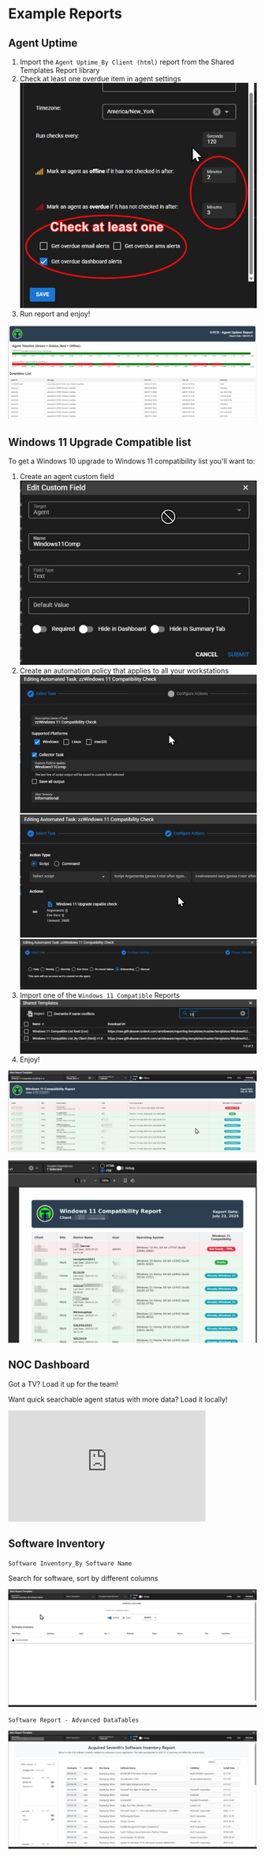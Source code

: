 # Example Reports

## Agent Uptime

1. Import the `Agent Uptime_By Client (html)` report from the Shared Templates Report library
2. Check at least one overdue item in agent settings<br>![uptime](../images/example_uptime_setting.png)
3. Run report and enjoy!

[![html report screenshot](../images/example_uptimereport.png)](../images/example_uptimereport.png)

## Windows 11 Upgrade Compatible list

To get a Windows 10 upgrade to Windows 11 compatibility list you'll want to:

1. Create an agent custom field<br>![Win11](../images/example_win11_compatible_customfield.png)
2. Create an automation policy that applies to all your workstations ![Task1](../images/example_win11_compatible_task1.png)<br>![Task2](../images/example_win11_compatible_task2.png)<br>![Task3](../images/example_win11_compatible_task3.png)
3. Import one of the `Windows 11 Compatible` Reports ![Reports](../images/example_win11_reports.png)
4. Enjoy!

[![Win11 HTML report screenshot](../images/example_win11_compatible_reporthtml.png)](../images/example_win11_compatible_reporthtml.png)


[![pdf report screenshot](../images/example_win11_compatible_reportpdf.png)](../images/example_win11_compatible_reportpdf.png)


## NOC Dashboard

Got a TV? Load it up for the team! 

Want quick searchable agent status with more data? Load it locally!

<div class="video-wrapper">
  <iframe width="400" height="225" src="https://www.youtube.com/embed/OtV2M5uYj_k" frameborder="0" allowfullscreen></iframe>
</div>

## Software Inventory

`Software Inventory_By Software Name`

Search for software, sort by different columns

[![Software Inventory](../images/example_softwarereport.gif)](../images/example_softwarereport.gif)


`Software Report - Advanced DataTables`

[![Software Advanced](../images/example_software_Advanced_DataTables.png)](../images/example_software_Advanced_DataTables.png)

